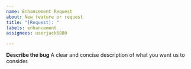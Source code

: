 ```yaml
---
name: Enhancement Request
about: New feature or request
title: "[Request]: "
labels: enhancement
assignees: userjack6880

---
```


**Describe the bug**
A clear and concise description of what you want us to consider.
